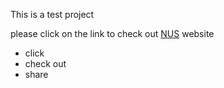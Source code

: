 This is a test project

please click on the link to check out [NUS](https://nus.edu.sg/) website

* click
* check out
* share
